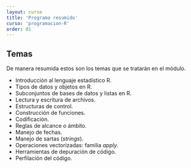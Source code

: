 ```yaml
---
layout: curso
title: 'Programa resumido'
curso: 'programacion-R'
order: 01
---
```


## Temas
De manera resumida estos son los temas que se tratarán en el módulo.

  * Introducción al lenguaje estadístico R.
  * Tipos de datos y objetos en R.
  * Subconjuntos de bases de datos y listas en R.
  * Lectura y escritura de archivos.
  * Estructuras de control.
  * Construcción de funciones.
  * Codificación.
  * Reglas de alcance o ámbito.
  * Manejo de fechas.
  * Manejo de sartas (*strings*).
  * Operaciones vectorizadas: familia *apply*.
  * Herramientas de depuración de código.
  * Perfilación del código.




